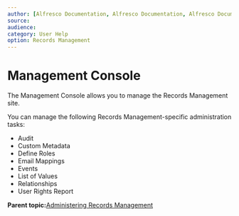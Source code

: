 ```yaml
---
author: [Alfresco Documentation, Alfresco Documentation, Alfresco Documentation]
source: 
audience: 
category: User Help
option: Records Management
---
```


# Management Console

The Management Console allows you to manage the Records Management site.

You can manage the following Records Management-specific administration tasks:

-   Audit
-   Custom Metadata
-   Define Roles
-   Email Mappings
-   Events
-   List of Values
-   Relationships
-   User Rights Report

**Parent topic:**[Administering Records Management](../concepts/rm-admin-intro.md)

